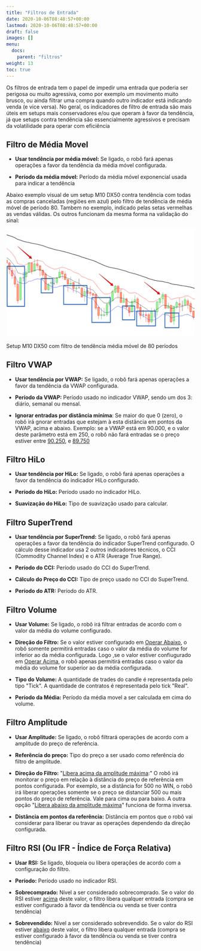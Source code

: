 ```yaml
---
title: "Filtros de Entrada"
date: 2020-10-06T08:48:57+00:00
lastmod: 2020-10-06T08:48:57+00:00
draft: false
images: []
menu:
  docs:
    parent: "filtros"
weight: 13
toc: true
---
```


Os filtros de entrada tem o papel de impedir uma entrada que poderia ser perigosa ou muito agressiva, como por exemplo um movimento muito brusco, ou ainda filtrar uma compra quando outro indicador está indicando venda (e vice versa). No geral, os indicadores de filtro de entrada são mais úteis em setups mais conservadores e/ou que operam à favor da tendência, já que setups contra tendência são essencialmente agressivos e precisam da volatilidade para operar com eficiência

## Filtro de Média Movel

- **Usar tendência por média móvel:** Se ligado, o robô fará apenas operações a favor da tendência da média móvel configurada.

- **Período da média móvel:** Período da média móvel exponencial usada para indicar a tendência

Abaixo exemplo visual de um setup M10 DX50 contra tendência com todas as compras canceladas (regiões em azul) pelo filtro de tendência de média móvel de período 80. Tambem no exemplo, indicado pelas setas vermelhas as vendas válidas. Os outros funcionam da mesma forma na validação do sinal:

<div class="moldura">
    <img src="../images/entrada-08.png" alt="Setup M10 DX50 com filtro de tendência média móvel de 80 períodos">
    <p class="legenda">Setup M10 DX50 com filtro de tendência média móvel de 80 períodos</p>
</div>


## Filtro VWAP

- **Usar tendência por VWAP:** Se ligado, o robô fará apenas operações a favor da tendência da VWAP configurada.

- **Período da VWAP:** Período usado no indicador VWAP, sendo um dos 3: diário, semanal ou mensal.

- **Ignorar entradas por distância mínima**: Se maior do que 0 (zero), o robô irá gnorar entradas que estejam à esta distância em pontos da VWAP, acima e abaixo. Exemplo: se a VWAP está em 90.000, e o valor deste parâmetro está em 250, o robô não fará entradas se o preço estiver entre <ins>90.250</ins>, e <ins>89.750</ins>

## Filtro HiLo

- **Usar tendência por HiLo:** Se ligado, o robô fará apenas operações a favor da tendência do indicador HiLo configurado.

- **Período do HiLo:** Período usado no indicador HiLo.

- **Suavização do HiLo:** Tipo de suavização usado para calcular.

## Filtro SuperTrend

- **Usar tendência por SuperTrend:** Se ligado, o robô fará apenas operações a favor da tendência do indicador SuperTrend configurado. O cálculo desse indicador usa 2 outros indicadores técnicos, o CCI (Commodity Channel Index) e o ATR (Average True Range).

- **Período do CCI:** Período usado do CCI do SuperTrend.

- **Cálculo do Preço do CCI:** Tipo de preço usado no CCI do SuperTrend.

- **Período do ATR:** Período do ATR.

## Filtro Volume

- **Usar Volume:** Se ligado, o robô irá filtrar entradas de acordo com o valor da média do volume configurado.

- **Direção do Filtro:** Se o valor estiver configurado em <ins>Operar Abaixo</ins>, o robô somente permitirá entradas caso o valor da média do volume for inferior ao da média configurada. Logo ,se o valor estiver confiugurado em <ins>Operar Acima</ins>, o robô apenas permitirá entradas caso o valor da média do volume for superior ao da média configurada. 

- **Tipo do Volume:** A quantidade de trades do candle é representada pelo tipo "Tick". A quantidade de contratos é representada pelo tick "Real".

- **Período da Média:** Período da média movel a ser calculada em cima do volume.

## Filtro Amplitude

- **Usar Amplitude:** Se ligado, o robô filtrará operações de acordo com a amplitude do preço de referência.

- **Referência do preço:** Tipo do preço a ser usado como referência do filtro de amplitude.

- **Direção do Filtro:** "<ins>Libera acima da amplitude máxima</ins>:" O robô irá monitorar o preço em relação à distância do preço de referência em pontos configurada. Por exemplo, se a distância for 500 no WIN, o robô irá liberar operações somente se o preço se distanciar 500 ou mais pontos do preço de referência. Vale para cima ou para baixo. A outra opção "<ins>Libera abaixo da amplitude máxima</ins>" funciona de forma inversa.

- **Distância em pontos da referência:** Distância em pontos que o robô vai considerar para liberar ou travar as operações dependendo da direção configurada.

## Filtro RSI (Ou IFR - Índice de Força Relativa) 

- **Usar RSI:** Se ligado, bloqueia ou libera operações de acordo com a configuração do filtro.

- **Período:** Período usado no indicador RSI.

- **Sobrecomprado:** Nível a ser considerado sobrecomprado. Se o valor do RSI estiver <ins>acima</ins> deste valor, o filtro libera qualquer entrada (compra se estiver configurado à favor da tendência ou venda se tiver contra tendência)

- **Sobrevendido:** Nível a ser considerado sobrevendido. Se o valor do RSI estiver <ins>abaixo</ins> deste valor, o filtro libera qualquer entrada (compra se estiver configurado à favor da tendência ou venda se tiver contra tendência)